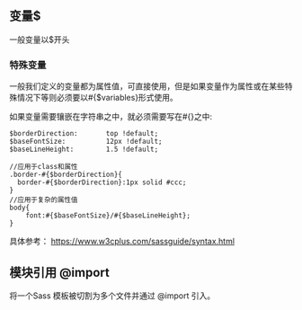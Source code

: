 ## 变量$
一般变量以$开头

### 特殊变量
一般我们定义的变量都为属性值，可直接使用，但是如果变量作为属性或在某些特殊情况下等则必须要以#{$variables}形式使用。

如果变量需要镶嵌在字符串之中，就必须需要写在#{}之中:


```
$borderDirection:       top !default; 
$baseFontSize:          12px !default;
$baseLineHeight:        1.5 !default;

//应用于class和属性
.border-#{$borderDirection}{
  border-#{$borderDirection}:1px solid #ccc;
}
//应用于复杂的属性值
body{
    font:#{$baseFontSize}/#{$baseLineHeight};
}

```

具体参考：
https://www.w3cplus.com/sassguide/syntax.html

## 模块引用  @import
将一个Sass 模板被切割为多个文件并通过 @import 引入。